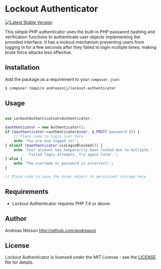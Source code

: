 # Lockout Authenticator

[![Latest Stable Version](https://poser.pugx.org/andreasnij/lockout-authentication/v/stable)](https://packagist.org/packages/andreasnij/lockout-authentication)

This simple PHP authenticator uses the built-in PHP password hashing and verification functions to authenticate
user objects implementing the provided interface. It has a lockout mechanism preventing users from logging in for
a few seconds after they failed to login multiple times, making brute force attacks less effective.

## Installation
Add the package as a requirement to your `composer.json`:
```bash
$ composer require andreasnij/lockout-authenticator
```

## Usage
```php

use LockoutAuthentication\Authenticator;

$authenticator = new Authenticator();
if ($authenticator->authenticate($user, $_POST['password'])) {
    // Place code to login user here
    echo 'You are now logged in!';
} elseif ($authenticator->isLoginBlocked()) {
    echo 'Your account has temporarily been locked due to multiple '
        . 'failed login attempts. Try again later.';
} else {
    echo 'The username or password is incorrect!';
}

// Place code to save the $user object to persistent storage here
```


## Requirements
- Lockout Authenticator requires PHP 7.4 or above.

## Author
Andreas Nilsson <http://github.com/andreasnij>

## License
Lockout Authenticator is licensed under the MIT License - see the [LICENSE](LICENSE.md) file for details.
